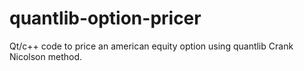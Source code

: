 # quantlib-option-pricer
Qt/c++ code to price an american equity option using quantlib Crank Nicolson method.
